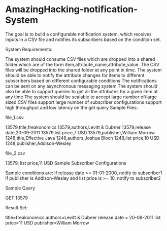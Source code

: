 # AmazingHacking-notification-System

The goal is to build a configurable notification system, which receives inputs in a CSV file and notifies its subscribers based on the condition set.

System Requirements:

The system should consume CSV files which are dropped into a shared folder which are of the form item,attribute_name,attribute_value. The CSV files will be dropped into the shared folder at any point in time.
The system should be able to notify the attribute changes for items to different subscribers based on different configurable conditions
The notifications can be sent on any asynchronous messaging system
The system should also be able to support queries to get all the attributes for a given item at any time
The system should be scalable to
accept large number of/large sized CSV files
support large number of subscriber configurations
support high throughput and low latency on the get query
Sample Files:

file_1.csv

13579,title,freakonomics
13579,authors,Levitt & Dubner
13579,release date,20-09-2011
13579,list price,7 USD
13579,publisher,William Morrow
1248,title,Effective Java
1248,authors,Joshua Bloch
1248,list price,10 USD
1248,publisher,Addison-Wesley

file_2.csv

13579, list price,11 USD
Sample Subscriber Configurations

Sample conditions are: 
if release date >= 01-01-2000, notify to subscriber1 
if publisher is Addison-Wesley and list price is >= 10, notify to subscriber2

Sample Query

GET 13579

Result Set:

title=freakonomics
authors=Levitt & Dubner
release date = 20-09-2011
list price=11 USD
publisher=William Morrow

